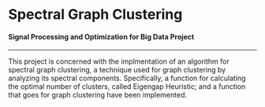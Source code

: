 # Spectral Graph Clustering
#### Signal Processing and Optimization for Big Data Project
---
This project is concerned with the implmentation of an algorithm for spectral graph clustering, a technique used for graph clustering by analyzing its spectral components. 
Specifically, a function for calculating the optimal number of clusters, called Eigengap Heuristic; and a function that goes for graph clustering have been implemented. 
